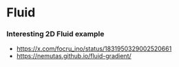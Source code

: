 # Fluid

### Interesting 2D Fluid example
- https://x.com/focru_ino/status/1831950329002520661
- https://nemutas.github.io/fluid-gradient/